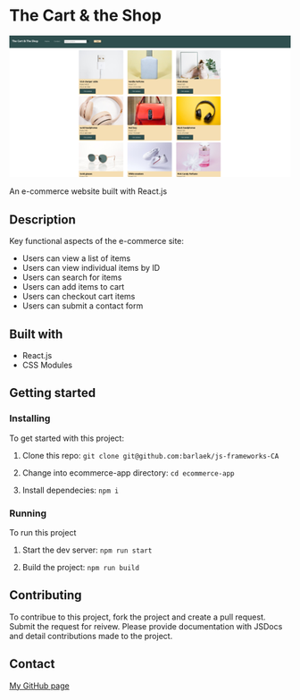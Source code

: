 # The Cart & the Shop

![E-Commerce website](/images/e-commerce-screenshot.png)

An e-commerce website built with React.js

## Description

Key functional aspects of the e-commerce site:

- Users can view a list of items
- Users can view individual items by ID
- Users can search for items
- Users can add items to cart
- Users can checkout cart items
- Users can submit a contact form

## Built with

- React.js
- CSS Modules

## Getting started

### Installing

To get started with this project:

1. Clone this repo:
   `git clone git@github.com:barlaek/js-frameworks-CA`

2. Change into ecommerce-app directory:
   `cd ecommerce-app`

3. Install dependecies:
   `npm i`

### Running

To run this project

1. Start the dev server:
   `npm run start`

2. Build the project:
   `npm run build`

## Contributing

To contribue to this project, fork the project and create a pull request. Submit the request for reivew. Please provide documentation with JSDocs and detail contributions made to the project.

## Contact

[My GitHub page](https://github.com/barlaek)
